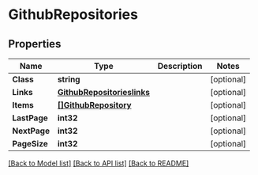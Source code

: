 # GithubRepositories

## Properties

Name | Type | Description | Notes
------------ | ------------- | ------------- | -------------
**Class** | **string** |  | [optional] 
**Links** | [**GithubRepositorieslinks**](GithubRepositorieslinks.md) |  | [optional] 
**Items** | [**[]GithubRepository**](GithubRepository.md) |  | [optional] 
**LastPage** | **int32** |  | [optional] 
**NextPage** | **int32** |  | [optional] 
**PageSize** | **int32** |  | [optional] 

[[Back to Model list]](../README.md#documentation-for-models) [[Back to API list]](../README.md#documentation-for-api-endpoints) [[Back to README]](../README.md)


